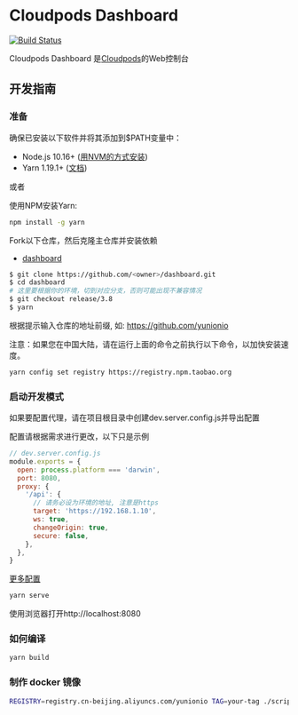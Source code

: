 # Cloudpods Dashboard

[![Build Status](https://www.travis-ci.org/yunionio/dashboard.svg?branch=master)](https://www.travis-ci.org/yunionio/dashboard)

Cloudpods Dashboard 是[Cloudpods](https://github.com/yunionio/cloudpods)的Web控制台

## 开发指南

### 准备

确保已安装以下软件并将其添加到$PATH变量中：

- Node.js 10.16+ ([用NVM的方式安装](https://github.com/creationix/nvm#usage))
- Yarn 1.19.1+ ([文档](https://classic.yarnpkg.com/en/docs/install))

或者

使用NPM安装Yarn:

```sh
npm install -g yarn
```

Fork以下仓库，然后克隆主仓库并安装依赖

- [dashboard](https://github.com/yunionio/dashboard)

```sh
$ git clone https://github.com/<owner>/dashboard.git
$ cd dashboard
# 这里要根据你的环境，切到对应分支，否则可能出现不兼容情况
$ git checkout release/3.8
$ yarn
```

根据提示输入仓库的地址前缀, 如: https://github.com/yunionio

注意：如果您在中国大陆，请在运行上面的命令之前执行以下命令，以加快安装速度。

```sh
yarn config set registry https://registry.npm.taobao.org
```

### 启动开发模式

如果要配置代理，请在项目根目录中创建dev.server.config.js并导出配置

配置请根据需求进行更改，以下只是示例

```javascript
// dev.server.config.js
module.exports = {
  open: process.platform === 'darwin',
  port: 8080,
  proxy: {
    '/api': {
      // 请务必设为环境的地址, 注意是https
      target: 'https://192.168.1.10',
      ws: true,
      changeOrigin: true,
      secure: false,
    },
  },
}
```

[更多配置](https://webpack.js.org/configuration/dev-server/)

```sh
yarn serve
```

使用浏览器打开http://localhost:8080

### 如何编译

```sh
yarn build
```

### 制作 docker 镜像

```bash
REGISTRY=registry.cn-beijing.aliyuncs.com/yunionio TAG=your-tag ./scripts/docker-push.sh
```
